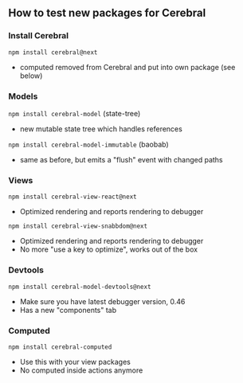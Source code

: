 ## How to test new packages for Cerebral

### Install Cerebral
`npm install cerebral@next`
- computed removed from Cerebral and put into own package (see below)

### Models
`npm install cerebral-model` (state-tree)
- new mutable state tree which handles references

`npm install cerebral-model-immutable` (baobab)
- same as before, but emits a "flush" event with changed paths

### Views
`npm install cerebral-view-react@next`
- Optimized rendering and reports rendering to debugger

`npm install cerebral-view-snabbdom@next`
- Optimized rendering and reports rendering to debugger
- No more "use a key to optimize", works out of the box

### Devtools
`npm install cerebral-model-devtools@next`
- Make sure you have latest debugger version, 0.46
- Has a new "components" tab

### Computed
`npm install cerebral-computed`
- Use this with your view packages
- No computed inside actions anymore
